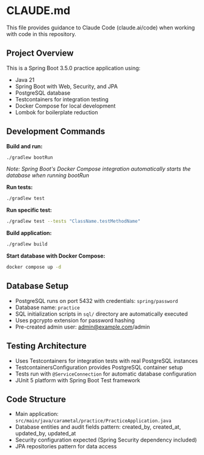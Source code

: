 # CLAUDE.md

This file provides guidance to Claude Code (claude.ai/code) when working with code in this repository.

## Project Overview

This is a Spring Boot 3.5.0 practice application using:
- Java 21
- Spring Boot with Web, Security, and JPA
- PostgreSQL database
- Testcontainers for integration testing
- Docker Compose for local development
- Lombok for boilerplate reduction

## Development Commands

**Build and run:**
```bash
./gradlew bootRun
```
*Note: Spring Boot's Docker Compose integration automatically starts the database when running bootRun*

**Run tests:**
```bash
./gradlew test
```

**Run specific test:**
```bash
./gradlew test --tests "ClassName.testMethodName"
```

**Build application:**
```bash
./gradlew build
```

**Start database with Docker Compose:**
```bash
docker compose up -d
```

## Database Setup

- PostgreSQL runs on port 5432 with credentials: `spring/password`
- Database name: `practice`
- SQL initialization scripts in `sql/` directory are automatically executed
- Uses pgcrypto extension for password hashing
- Pre-created admin user: admin@example.com/admin

## Testing Architecture

- Uses Testcontainers for integration tests with real PostgreSQL instances
- TestcontainersConfiguration provides PostgreSQL container setup
- Tests run with `@ServiceConnection` for automatic database configuration
- JUnit 5 platform with Spring Boot Test framework

## Code Structure

- Main application: `src/main/java/carametal/practice/PracticeApplication.java`
- Database entities and audit fields pattern: created_by, created_at, updated_by, updated_at
- Security configuration expected (Spring Security dependency included)
- JPA repositories pattern for data access